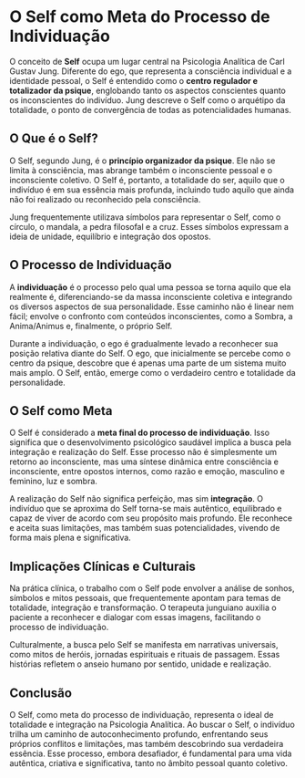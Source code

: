 # O Self como Meta do Processo de Individuação

O conceito de **Self** ocupa um lugar central na Psicologia Analítica de Carl Gustav Jung. Diferente do ego, que representa a consciência individual e a identidade pessoal, o Self é entendido como o **centro regulador e totalizador da psique**, englobando tanto os aspectos conscientes quanto os inconscientes do indivíduo. Jung descreve o Self como o arquétipo da totalidade, o ponto de convergência de todas as potencialidades humanas.

## O Que é o Self?

O Self, segundo Jung, é o **princípio organizador da psique**. Ele não se limita à consciência, mas abrange também o inconsciente pessoal e o inconsciente coletivo. O Self é, portanto, a totalidade do ser, aquilo que o indivíduo é em sua essência mais profunda, incluindo tudo aquilo que ainda não foi realizado ou reconhecido pela consciência.

Jung frequentemente utilizava símbolos para representar o Self, como o círculo, o mandala, a pedra filosofal e a cruz. Esses símbolos expressam a ideia de unidade, equilíbrio e integração dos opostos.

## O Processo de Individuação

A **individuação** é o processo pelo qual uma pessoa se torna aquilo que ela realmente é, diferenciando-se da massa inconsciente coletiva e integrando os diversos aspectos de sua personalidade. Esse caminho não é linear nem fácil; envolve o confronto com conteúdos inconscientes, como a Sombra, a Anima/Animus e, finalmente, o próprio Self.

Durante a individuação, o ego é gradualmente levado a reconhecer sua posição relativa diante do Self. O ego, que inicialmente se percebe como o centro da psique, descobre que é apenas uma parte de um sistema muito mais amplo. O Self, então, emerge como o verdadeiro centro e totalidade da personalidade.

## O Self como Meta

O Self é considerado a **meta final do processo de individuação**. Isso significa que o desenvolvimento psicológico saudável implica a busca pela integração e realização do Self. Esse processo não é simplesmente um retorno ao inconsciente, mas uma síntese dinâmica entre consciência e inconsciente, entre opostos internos, como razão e emoção, masculino e feminino, luz e sombra.

A realização do Self não significa perfeição, mas sim **integração**. O indivíduo que se aproxima do Self torna-se mais autêntico, equilibrado e capaz de viver de acordo com seu propósito mais profundo. Ele reconhece e aceita suas limitações, mas também suas potencialidades, vivendo de forma mais plena e significativa.

## Implicações Clínicas e Culturais

Na prática clínica, o trabalho com o Self pode envolver a análise de sonhos, símbolos e mitos pessoais, que frequentemente apontam para temas de totalidade, integração e transformação. O terapeuta junguiano auxilia o paciente a reconhecer e dialogar com essas imagens, facilitando o processo de individuação.

Culturalmente, a busca pelo Self se manifesta em narrativas universais, como mitos de heróis, jornadas espirituais e rituais de passagem. Essas histórias refletem o anseio humano por sentido, unidade e realização.

## Conclusão

O Self, como meta do processo de individuação, representa o ideal de totalidade e integração na Psicologia Analítica. Ao buscar o Self, o indivíduo trilha um caminho de autoconhecimento profundo, enfrentando seus próprios conflitos e limitações, mas também descobrindo sua verdadeira essência. Esse processo, embora desafiador, é fundamental para uma vida autêntica, criativa e significativa, tanto no âmbito pessoal quanto coletivo.